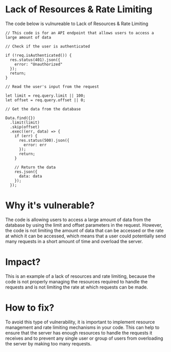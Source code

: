 # Lack of Resources & Rate Limiting

The code below is vulnureable to Lack of Resources & Rate Limiting

```
// This code is for an API endpoint that allows users to access a large amount of data

// Check if the user is authenticated

if (!req.isAuthenticated()) {
  res.status(401).json({
    error: "Unauthorized"
  });
  return;
}

// Read the user's input from the request

let limit = req.query.limit || 100;
let offset = req.query.offset || 0;

// Get the data from the database

Data.find({})
  .limit(limit)
  .skip(offset)
  .exec((err, data) => {
    if (err) {
      res.status(500).json({
        error: err
      });
      return;
    }

    // Return the data
    res.json({
      data: data
    });
  });

```

# Why it's vulnerable?
The code is allowing users to access a large amount of data from the database by using the limit and offset parameters in the request. However, the code is not limiting the amount of data that can be accessed or the rate at which it can be accessed, which means that a user could potentially send many requests in a short amount of time and overload the server. 

# Impact?
This is an example of a lack of resources and rate limiting, because the code is not properly managing the resources required to handle the requests and is not limiting the rate at which requests can be made.

# How to fix?
To avoid this type of vulnerability, it is important to implement resource management and rate limiting mechanisms in your code. This can help to ensure that the server has enough resources to handle the requests it receives and to prevent any single user or group of users from overloading the server by making too many requests.
